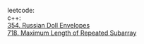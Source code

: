 leetcode:\
c++:\
[354. Russian Doll Envelopes](https://github.com/Double-T1/leetcode/tree/main/200-400/354.%20Russian%20Doll%20Envelopes)\
[718. Maximum Length of Repeated Subarray]()
